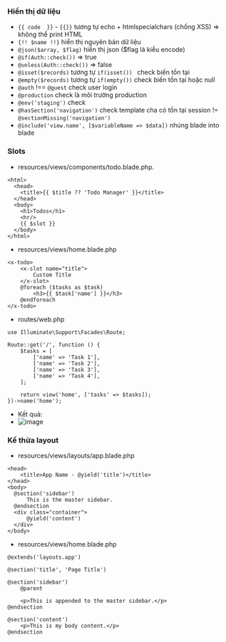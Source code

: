 ### Hiển thị dữ liệu
- `{{ code  }}` - `{{}}` tương tự echo + htmlspecialchars (chống XSS) => không thể print HTML
- `{!! $name !!}` hiển thị nguyên bản dữ liệu
- `@json($array, $flag)` hiển thị json ($flag là kiểu encode)
- `@if(Auth::check())` => true
- `@unless(Auth::check())` => false
- `@isset($records)` tương tự `if(isset()) ` check biến tồn tại
- `@empty($records)` tương tự `if(empty())` check biến tồn tại hoặc null
- `@auth` !== `@guest` check user login
- `@production` check là môi trường production
- `@env('staging')` check
- `@hasSection('navigation')` check template cha có tồn tại session != `@sectionMissing('navigation')`
- `@include('view.name', [$variableName => $data])` nhúng blade into blade
### Slots  
- resources/views/components/todo.blade.php.
```
<html>
  <head>
    <title>{{ $title ?? 'Todo Manager' }}</title>
  </head>
  <body>
    <h1>Todos</h1>
    <hr/>
    {{ $slot }}
  </body>
</html>
```
- resources/views/home.blade.php
```
<x-todo>
    <x-slot name="title">
        Custom Title
    </x-slot>
    @foreach ($tasks as $task)
        <h3>{{ $task['name'] }}</h3>
    @endforeach
</x-todo>
```
- routes/web.php
```
use Illuminate\Support\Facades\Route;

Route::get('/', function () {
    $tasks = [
        ['name' => 'Task 1'],
        ['name' => 'Task 2'],
        ['name' => 'Task 3'],
        ['name' => 'Task 4'],
    ];

    return view('home', ['tasks' => $tasks]);
})->name('home');
```
- Kết quả:
- ![image](https://github.com/VTN277/DOCS/assets/67737894/889f5445-45ee-49a7-bd7d-58b3b90f3cc5)
### Kế thừa layout
- resources/views/layouts/app.blade.php
```
<head>
    <title>App Name - @yield('title')</title>
</head>
<body>
  @section('sidebar')
      This is the master sidebar.
  @endsection
  <div class="container">
      @yield('content')
  </div>
</body>
```
- resources/views/home.blade.php
```
@extends('layouts.app')

@section('title', 'Page Title')

@section('sidebar')
    @parent

    <p>This is appended to the master sidebar.</p>
@endsection

@section('content')
    <p>This is my body content.</p>
@endsection
```
